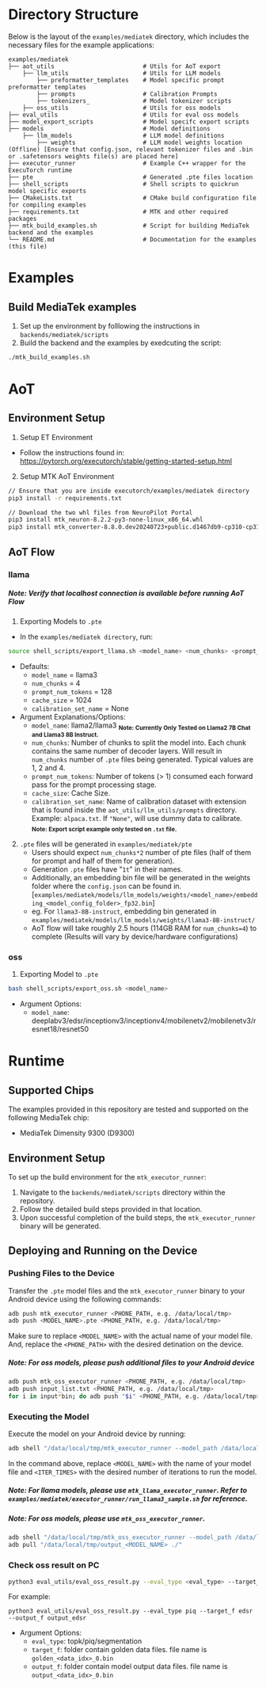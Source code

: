 # Directory Structure

Below is the layout of the `examples/mediatek` directory, which includes the necessary files for the example applications:

```plaintext
examples/mediatek
├── aot_utils                         # Utils for AoT export
    ├── llm_utils                     # Utils for LLM models
        ├── preformatter_templates    # Model specific prompt preformatter templates
        ├── prompts                   # Calibration Prompts
        ├── tokenizers_               # Model tokenizer scripts
    ├── oss_utils                     # Utils for oss models
├── eval_utils                        # Utils for eval oss models
├── model_export_scripts              # Model specifc export scripts
├── models                            # Model definitions
    ├── llm_models                    # LLM model definitions
        ├── weights                   # LLM model weights location (Offline) [Ensure that config.json, relevant tokenizer files and .bin or .safetensors weights file(s) are placed here]
├── executor_runner                   # Example C++ wrapper for the ExecuTorch runtime
├── pte                               # Generated .pte files location
├── shell_scripts                     # Shell scripts to quickrun model specific exports
├── CMakeLists.txt                    # CMake build configuration file for compiling examples
├── requirements.txt                  # MTK and other required packages
├── mtk_build_examples.sh             # Script for building MediaTek backend and the examples
└── README.md                         # Documentation for the examples (this file)
```
# Examples
## Build MediaTek examples
1. Set up the environment by folllowing the instructions in `backends/mediatek/scripts`
2. Build the backend and the examples by exedcuting the script:
```bash
./mtk_build_examples.sh
```

# AoT
## Environment Setup
1. Setup ET Environment
- Follow the instructions found in: https://pytorch.org/executorch/stable/getting-started-setup.html
2. Setup MTK AoT Environment
```bash
// Ensure that you are inside executorch/examples/mediatek directory
pip3 install -r requirements.txt

// Download the two whl files from NeuroPilot Portal
pip3 install mtk_neuron-8.2.2-py3-none-linux_x86_64.whl
pip3 install mtk_converter-8.8.0.dev20240723+public.d1467db9-cp310-cp310-manylinux_2_17_x86_64.manylinux2014_x86_64.whl
```

## AoT Flow
### llama
##### Note: Verify that localhost connection is available before running AoT Flow
1. Exporting Models to `.pte`
- In the `examples/mediatek directory`, run:
```bash
source shell_scripts/export_llama.sh <model_name> <num_chunks> <prompt_num_tokens> <cache_size> <calibration_set_name>
```
- Defaults:
    - `model_name` = llama3
    - `num_chunks` = 4
    - `prompt_num_tokens` = 128
    - `cache_size` = 1024
    - `calibration_set_name` = None
- Argument Explanations/Options:
    - `model_name`: llama2/llama3
    <sub>**Note: Currently Only Tested on Llama2 7B Chat and Llama3 8B Instruct.**</sub>
    - `num_chunks`: Number of chunks to split the model into. Each chunk contains the same number of decoder layers. Will result in `num_chunks` number of `.pte` files being generated. Typical values are 1, 2 and 4.
    - `prompt_num_tokens`: Number of tokens (> 1) consumed each forward pass for the prompt processing stage.
    - `cache_size`: Cache Size.
    - `calibration_set_name`: Name of calibration dataset with extension that is found inside the `aot_utils/llm_utils/prompts` directory. Example: `alpaca.txt`. If `"None"`, will use dummy data to calibrate.
    <sub>**Note: Export script example only tested on `.txt` file.**</sub>

2. `.pte` files will be generated in `examples/mediatek/pte`
    - Users should expect `num_chunks*2` number of pte files (half of them for prompt and half of them for generation).
    - Generation `.pte` files have "`1t`" in their names.
    - Additionally, an embedding bin file will be generated in the weights folder where the `config.json` can be found in. [`examples/mediatek/models/llm_models/weights/<model_name>/embedding_<model_config_folder>_fp32.bin`]
    - eg. For `llama3-8B-instruct`, embedding bin generated in `examples/mediatek/models/llm_models/weights/llama3-8B-instruct/`
    - AoT flow will take roughly 2.5 hours (114GB RAM for `num_chunks=4`) to complete (Results will vary by device/hardware configurations)

### oss
1. Exporting Model to `.pte`
```bash
bash shell_scripts/export_oss.sh <model_name>
```
- Argument Options:
    - `model_name`: deeplabv3/edsr/inceptionv3/inceptionv4/mobilenetv2/mobilenetv3/resnet18/resnet50

# Runtime
## Supported Chips

The examples provided in this repository are tested and supported on the following MediaTek chip:

- MediaTek Dimensity 9300 (D9300)

## Environment Setup

To set up the build environment for the `mtk_executor_runner`:

1. Navigate to the `backends/mediatek/scripts` directory within the repository.
2. Follow the detailed build steps provided in that location.
3. Upon successful completion of the build steps, the `mtk_executor_runner` binary will be generated.

## Deploying and Running on the Device

### Pushing Files to the Device

Transfer the `.pte` model files and the `mtk_executor_runner` binary to your Android device using the following commands:

```bash
adb push mtk_executor_runner <PHONE_PATH, e.g. /data/local/tmp>
adb push <MODEL_NAME>.pte <PHONE_PATH, e.g. /data/local/tmp>
```

Make sure to replace `<MODEL_NAME>` with the actual name of your model file. And, replace the `<PHONE_PATH>` with the desired detination on the device.

##### Note: For oss models, please push additional files to your Android device
```bash
adb push mtk_oss_executor_runner <PHONE_PATH, e.g. /data/local/tmp>
adb push input_list.txt <PHONE_PATH, e.g. /data/local/tmp>
for i in input*bin; do adb push "$i" <PHONE_PATH, e.g. /data/local/tmp>; done;
```

### Executing the Model

Execute the model on your Android device by running:

```bash
adb shell "/data/local/tmp/mtk_executor_runner --model_path /data/local/tmp/<MODEL_NAME>.pte --iteration <ITER_TIMES>"
```

In the command above, replace `<MODEL_NAME>` with the name of your model file and `<ITER_TIMES>` with the desired number of iterations to run the model.

##### Note: For llama models, please use `mtk_llama_executor_runner`. Refer to `examples/mediatek/executor_runner/run_llama3_sample.sh` for reference.
##### Note: For oss models, please use `mtk_oss_executor_runner`.
```bash
adb shell "/data/local/tmp/mtk_oss_executor_runner --model_path /data/local/tmp/<MODEL_NAME>.pte --input_list /data/local/tmp/input_list.txt --output_folder /data/local/tmp/output_<MODEL_NAME>"
adb pull "/data/local/tmp/output_<MODEL_NAME> ./"
```

### Check oss result on PC
```bash
python3 eval_utils/eval_oss_result.py --eval_type <eval_type> --target_f <golden_folder> --output_f <prediction_folder>
```
For example:
```
python3 eval_utils/eval_oss_result.py --eval_type piq --target_f edsr --output_f output_edsr
```
- Argument Options:
    - `eval_type`: topk/piq/segmentation
    - `target_f`: folder contain golden data files. file name is `golden_<data_idx>_0.bin`
    - `output_f`: folder contain model output data files. file name is `output_<data_idx>_0.bin`
